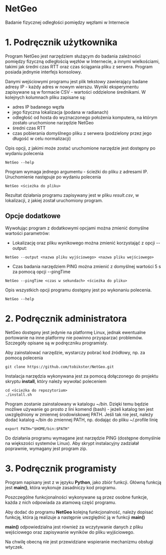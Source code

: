 NetGeo
======
Badanie fizycznej odległości pomiędzy węzłami w Internecie

# 1. Podręcznik użytkownika
Program NetGeo jest narzędziem służącym do badania zależności pomiędzy fizyczną odległością węzłów w Internecie, a innymi wielkościami, takimi jak średni czas RTT oraz czas ściągania pliku z serwera.
Program posiada jednynie interfejs konsolowy.

Danymi wejściowymi programu jest plik tekstowy zawierający badane adresy IP - każdy adres w nowym wierszu.
Wyniki eksperymentu zapisywane są w formacie CSV - wartości oddzielone średnikami.
W kolejnych kolumnach pliku zapisane są:
- adres IP badanego węzła
- jego fizyczna lokalizacja (podana w radianach)
- odległość od hosta do wyznaczonego położenia komputera, na którym zostało uruchomione narzędzie NetGeo
- średni czas RTT
- czas pobierania domyślnego pliku z serwera (podzielony przez jego długość w celu normalizacji)

Opis opcji, z jakimi może zostać uruchomione narzędzie jest dostępny po wydaniu polecenia

```
NetGeo --help
```

Program wymaga jednego argumentu - ścieżki do pliku z adresami IP.
Uruchomienie następuje po wydaniu polecenia

```
NetGeo <ścieżka do pliku>
```

Rezultat działania programu zapisywany jest w pliku *result.csv*, w lokalizacji, z jakiej został uruchomiony program.

## Opcje dodatkowe
Wywołując program z dodatkowymi opcjami można zmienić domyślne wartości parametrów:
- Lokalizację oraz pliku wynikowego można zmienić korzystająć z opcji --output:

```
NetGeo --output <nazwa pliku wyjściowego> <nazwa pliku wejściowego>
```

- Czas badania narzędziem PING można zmienić z domyślnej wartości 5 s za pomocą opcji --pingTime

```
NetGeo --pingTime <czas w sekundach> <ścieżka do pliku>
```

Opis wszystkich opcji programu dostępny jest po wykonaniu polecenia.

```
NetGeo --help
```

# 2. Podręcznik administratora
NetGeo dostępny jest jedynie na platformę Linux, jednak ewentualne portowanie na inne platformy nie powinno przysparzać problemów.
Szczegóły opisane są w podręczniku programisty.

Aby zainstalować narzędzie, wystarczy pobrać kod źródłowy, np. za pomocą polecenia
 
```
git clone https://github.com/tobikster/NetGeo.git
```

Instalacja narzędzia wykonywana jest za pomocą dołączonego do projektu skryptu **install**, który należy wywołać poleceniem

```
cd <ścieżka do repozytorium>
./install.sh
```

Program zostanie zainstalowany w katalogu *~/bin*.
Dzięki temu będzie możliwe używanie go prosto z lini komend (bash) - jeżeli katalog ten jest uwzględniony w zmiennej środowiskowej PATH.
Jeśli tak nie jest, należy dodać katalog ~/bin do zmiennej PATH, np. dodając do pliku ~/.profile linię

```
export PATH="$HOME/bin:$PATH"
```

Do działania programu wymagane jest narzędzie PING (dostępne domyślnie na większości systemów Linux).
Aby skrypt instalacyjny zadziałał poprawnie, wymagany jest program zip.

# 3. Podręcznik programisty
Program napisany jest z w języku **Python**, jako zbiór funkcji.
Główną funkcją jest **main()**, która wykonuje zasadniczy kod programu.

Poszczególne funkcjonalności wykonywane są przez osobne funkcje, każda z nich odpowiada za atamową część programu.

Aby dodać do programu **NetGeo** kolejną funkcjonalność, należy dopisać funkcję, która ją realizuje a następnie uwzględnić ją w funkcji **main()**

**main()** odpowiedzialna jest również za wczytywanie danych z pliku wejściowego oraz zapisywanie wyników do pliku wyjściowego.

Na chwilę obecną nie jest przewidziane wspieranie mechanizmu obsługi wtyczek.
